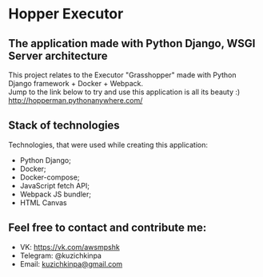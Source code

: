 # Hopper Executor
## The application made with Python Django, WSGI Server architecture

This project relates to the Executor "Grasshopper" made with Python Django framework + Docker + Webpack.  
Jump to the link below to try and use this application is all its beauty :)  
http://hopperman.pythonanywhere.com/

## Stack of technologies
Technologies, that were used while creating this application:
* Python Django;
* Docker;
* Docker-compose;
* JavaScript fetch API;
* Webpack JS bundler;
* HTML Canvas

## Feel free to contact and contribute me:
* VK: https://vk.com/awsmpshk
* Telegram: @kuzichkinpa
* Email: kuzichkinpa@gmail.com
